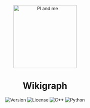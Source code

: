 <p align="center">
  <a>
    <img width="200px" src="logo.jpg" alt="PI and me" />
    <h1 align="center">Wikigraph</h1>
  </a>
</p>

<p align="center">
  <a><img src="https://img.shields.io/badge/Version-1.0.0-blue.svg" alt="Version"></a>
  <a><img src="https://img.shields.io/badge/License-MIT-brightgreen.svg" alt="License"></a>
  <a><img src="https://img.shields.io/badge/Made%20with-C%2B%2B-ff69b4" alt="C++"></a>
  <a><img src="https://img.shields.io/badge/Made%20with-Python-blue" alt="Python"></a>
</p>